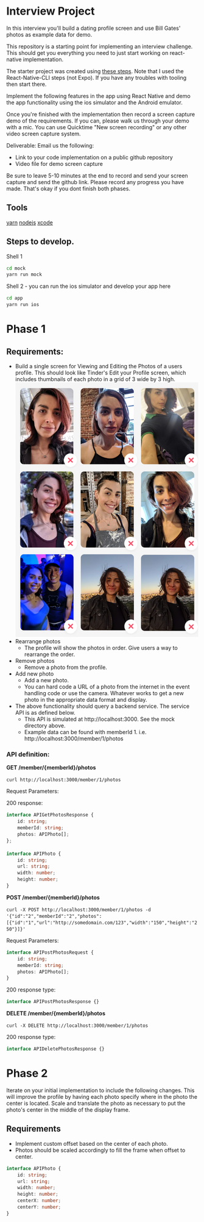 # Interview Project

In this interview you'll build a dating profile screen and use Bill Gates' photos as example data for demo.

This repository is a starting point for implementing an interview challenge. This should get you everything
you need to just start working on react-native implementation. 

The starter project was created using [these steps](https://reactnative.dev/docs/0.60/getting-started). Note that I used the React-Native-CLI steps (not Expo). If you have any troubles with tooling then start there.

Implement the following features in the app using React Native and demo the app functionality using the ios simulator and the Android emulator. 

Once you're finished with the implementation then record a screen capture demo of the requirements. If you
can, please walk us through your demo with a mic. You can use Quicktime "New screen recording" or any other 
video screen capture system.

Deliverable: Email us the following:

- Link to your code implementation on a public github repository
- Video file for demo screen capture

Be sure to leave 5-10 minutes at the end to record and send your screen capture and send the github link.
Please record any progress you have made. That's okay if you dont finish both phases.

## Tools 

[yarn](https://classic.yarnpkg.com/en/docs/install)
[nodejs](https://nodejs.org/en/download/)
[xcode](https://apps.apple.com/us/app/xcode/id497799835?mt=12)


## Steps to develop. 

Shell 1

```sh
cd mock
yarn run mock
```

Shell 2 - you can run the ios simulator and develop your app here

```sh
cd app
yarn run ios
```

# Phase 1

## Requirements:

- Build a single screen for Viewing and Editing the Photos of a users profile. This should look like
  Tinder's Edit your Profile screen, which includes thumbnails of each photo in a grid of 3 wide by 3 high.
  ![Example layout](tinder.png)
- Rearrange photos
    - The profile will show the photos in order. Give users a way to rearrange the order.
- Remove photos
    - Remove a photo from the profile.
- Add new photo
    - Add a new photo.
    - You can hard code a URL of a photo from the internet in the event handling code or use the camera. Whatever works to get a new photo in the appropriate data format and display.
- The above functionality should query a backend service. The service API is as defined below.
    - This API is simulated at http://localhost:3000. See the mock directory above. 
    - Example data can be found with memberId 1. i.e. http://localhost:3000/member/1/photos

### API definition:

**GET /member/{memberId}/photos**

`curl http://localhost:3000/member/1/photos`

Request Parameters: <none>

200 response: 

```typescript
interface APIGetPhotosResponse {
    id: string;
    memberId: string;
    photos: APIPhoto[];
};

interface APIPhoto {
    id: string;
    url: string;
    width: number;
    height: number;
}
```


**POST /member/{memberId}/photos**

`curl -X POST http://localhost:3000/member/1/photos -d '{"id":"2","memberId":"2","photos":[{"id":"1","url":"http://somedomain.com/123","width":"150","height":"250"}]}'`

Request Parameters:

```typescript
interface APIPostPhotosRequest {
    id: string;
    memberId: string;
    photos: APIPhoto[]; 
}
```

200 response type:

```typescript
interface APIPostPhotosResponse {}
```

**DELETE /member/{memberId}/photos**

`curl -X DELETE http://localhost:3000/member/1/photos`

200 response type:

```typescript
interface APIDeletePhotosResponse {}
```

# Phase 2

Iterate on your initial implementation to include the following changes. This will improve 
the profile by having each photo specify where in the photo the center is located. Scale and 
translate the photo as necessary to put the photo's center in the middle of the display frame.

## Requirements
- Implement custom offset based on the center of each photo.
- Photos should be scaled accordingly to fill the frame when offset to center. 

```typescript
interface APIPhoto {
    id: string;
    url: string;
    width: number;
    height: number;
    centerX: number;
    centerY: number;
}
```